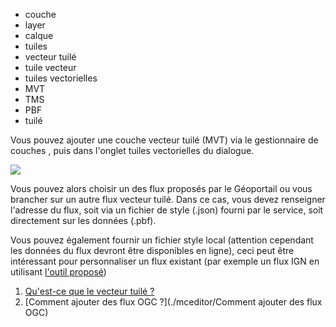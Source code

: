 - couche
- layer
- calque
- tuiles
- vecteur tuilé
- tuile vecteur
- tuiles vectorielles
- MVT
- TMS
- PBF
- tuilé

Vous pouvez ajouter une couche vecteur tuilé (MVT) via le gestionnaire de couches <i class="fg-layer-alt-add-o"></i>, puis dans l'onglet tuiles vectorielles du dialogue.

![](https://macarte.ign.fr/image/voir/tbn6158.png)

Vous pouvez alors choisir un des flux proposés par le Géoportail ou vous brancher sur un autre flux vecteur tuilé. Dans ce cas, vous devez renseigner l'adresse du flux, soit via un fichier de style (.json) fourni par le service, soit directement sur les données (.pbf).

Vous pouvez également fournir un fichier style local (attention cependant les données du flux devront être disponibles en ligne), ceci peut être intéressant pour personnaliser un flux existant (par exemple un flux IGN en utilisant [l'outil proposé](https://viglino.github.io/ol-ext/examples/layer/map.layer.gppvtile.html?embed=1))

1. [Qu'est-ce que le vecteur tuilé ?](../macarte/Qu'est-ce_que_le_vecteur_tuilé.md)
1. [Comment ajouter des flux OGC ?](./mceditor/Comment ajouter des flux OGC)
